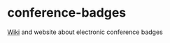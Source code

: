 # conference-badges
[Wiki](https://github.com/badgehacking/conference-badges/wiki) and website about electronic conference badges
